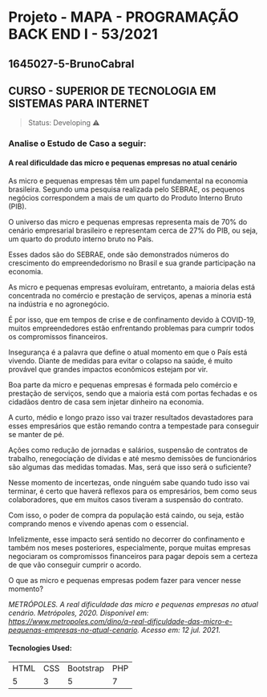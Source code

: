 <h1>Projeto - MAPA - PROGRAMAÇÃO BACK END I - 53/2021</h1>

## 1645027-5-BrunoCabral
## CURSO - SUPERIOR DE TECNOLOGIA EM SISTEMAS PARA INTERNET

> Status: Developing ⚠️

### Analise o Estudo de Caso a seguir:
#### A real dificuldade das micro e pequenas empresas no atual cenário 
 
<p>As micro e pequenas empresas têm um papel fundamental na economia brasileira. Segundo uma pesquisa realizada pelo SEBRAE, os pequenos negócios correspondem a mais de um quarto do Produto Interno Bruto (PIB).</p>
<p>O universo das micro e pequenas empresas representa mais de 70% do cenário empresarial brasileiro e representam cerca de 27% do PIB, ou seja, um quarto do produto interno bruto no País.</p>
<p>Esses dados são do SEBRAE, onde são demonstrados números do crescimento do empreendedorismo no Brasil e sua grande participação na economia.
<p>As micro e pequenas empresas evoluíram, entretanto, a maioria delas está concentrada no comércio e prestação de serviços, apenas a minoria está na indústria e no agronegócio.
<p>É por isso, que em tempos de crise e de confinamento devido à COVID-19, muitos empreendedores estão enfrentando problemas para cumprir todos os compromissos financeiros.
<p>Insegurança é a palavra que define o atual momento em que o País está vivendo. Diante de medidas para evitar o colapso na saúde, é muito provável que grandes impactos econômicos estejam por vir.
<p>Boa parte da micro e pequenas empresas é formada pelo comércio e prestação de serviços, sendo que a maioria está com portas fechadas e os cidadãos dentro de casa sem injetar dinheiro na economia.
<p>A curto, médio e longo prazo isso vai trazer resultados devastadores para esses empresários que estão remando contra a tempestade para conseguir se manter de pé.
<p>Ações como redução de jornadas e salários, suspensão de contratos de trabalho, renegociação de dívidas e até mesmo demissões de funcionários são algumas das medidas tomadas. Mas, será que isso será o suficiente?
<p>Nesse momento de incertezas, onde ninguém sabe quando tudo isso vai terminar, é certo que haverá reflexos para os empresários, bem como seus colaboradores, que em muitos casos tiveram a suspensão do contrato.
<p>Com isso, o poder de compra da população está caindo, ou seja, estão comprando menos e vivendo apenas com o essencial.
<p>Infelizmente, esse impacto será sentido no decorrer do confinamento e também nos meses posteriores, especialmente, porque muitas empresas negociaram os compromissos financeiros para pagar depois sem a certeza de que vão conseguir cumprir o acordo.
 
<p>O que as micro e pequenas empresas podem fazer para vencer nesse momento?
 
<em>METRÓPOLES. A real dificuldade das micro e pequenas empresas no atual cenário. Metrópoles, 2020. Disponível em: https://www.metropoles.com/dino/a-real-dificuldade-das-micro-e-pequenas-empresas-no-atual-cenario. Acesso em: 12 jul. 2021.</em>


#### Tecnologies Used:

<table>
    <tr>
        <td>HTML</td>
        <td>CSS</td>
        <td>Bootstrap</td>
        <td>PHP</td>
    </tr>
    <tr>
        <td>5</td>
        <td>3</td>
        <td>5</td>
        <td>7</td>
    </tr>
</table>